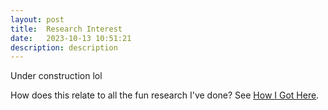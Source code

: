```yaml
---
layout: post
title:  Research Interest
date:   2023-10-13 10:51:21
description: description
---
```

Under construction lol


How does this relate to all the fun research I've done? See <a href="../how-i-got-here">How I Got Here</a>.